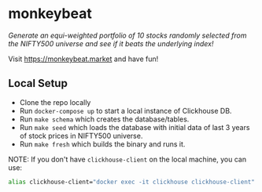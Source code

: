# monkeybeat

_Generate an equi-weighted portfolio of 10 stocks randomly selected from the NIFTY500 universe and see if it beats the underlying index!_

Visit https://monkeybeat.market and have fun!

## Local Setup

- Clone the repo locally
- Run `docker-compose up` to start a local instance of Clickhouse DB.
- Run `make schema` which creates the database/tables.
- Run `make seed` which loads the database with initial data of last 3 years of stock prices in NIFTY500 universe.
- Run `make fresh` which builds the binary and runs it.

NOTE: If you don't have `clickhouse-client` on the local machine, you can use:

```bash
alias clickhouse-client="docker exec -it clickhouse clickhouse-client"
```
